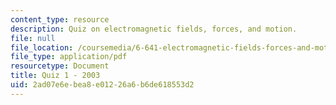 ```yaml
---
content_type: resource
description: Quiz on electromagnetic fields, forces, and motion.
file: null
file_location: /coursemedia/6-641-electromagnetic-fields-forces-and-motion-spring-2005/2ad07e6ebea8e01226a6b6de618553d2_quiz1.pdf
file_type: application/pdf
resourcetype: Document
title: Quiz 1 - 2003
uid: 2ad07e6e-bea8-e012-26a6-b6de618553d2
---
```

